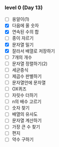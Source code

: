 ### level 0 (Day 13)

- [ ] 옹알이(1)
- [x] 다음에 올 숫자
- [x] 연속된 수의 합
- [ ] 종이 자르기
- [x] 문자열 밀기
- [x] 잘라서 배열로 저장하기
- [ ] 7개의 개수
- [ ] 문자열 정렬하기(2)
- [ ] 세균증식
- [ ] 제곱수 판별하기
- [ ] 문자열안에 문자열
- [ ] OX퀴즈
- [ ] 자릿수 더하기
- [ ] n의 배수 고르기
- [ ] 숫자 찾기
- [ ] 배열의 유사도
- [ ] 문자열 계산하기
- [ ] 가장 큰 수 찾기
- [ ] 편지
- [ ] 약수 구하기
